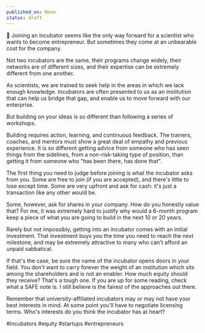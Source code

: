 ```yaml
---
published_on: None
status: draft
---
```

🐣 Joining an incubator seems like the only way forward for a scientist who wants to become entrepreneur. But sometimes they come at an unbearable cost for the company. 

Not two incubators are the same, their programs change widely, their networks are of different sizes, and their expertise can be extremely different from one another. 

As scientists, we are trained to seek help in the areas in which we lack enough knowledge. Incubators are often presented to us as an institution that can help us bridge that gap, and enable us to move forward with our enterprise. 

But building on your ideas is so different than following a series of workshops. 

Building requires action, learning, and continuous feedback. The trainers, coaches, and mentors must show a great deal of empathy and previous experience. It is so different getting advice from someone who has seen things from the sidelines, from a non-risk-taking type of position, than getting it from someone who "has been there, has done that".

The first thing you need to judge before joining is what the incubator asks from you. Some are free to join (if you are accepted), and there's little to lose except time. Some are very upfront and ask for cash: it's just a transaction like any other would be. 

Some, however, ask for shares in your company. How do you honestly value that? For me, it was extremely hard to justify why would a 6-month program keep a piece of what you are going to build in the next 10 or 20 years. 

Rarely but not impossibly, getting into an incubator comes with an initial investment. That investment buys you the time you need to reach the next milestone, and may be extremely attractive to many who can't afford an unpaid sabbatical. 

If that's the case, be sure the name of the incubator opens doors in your field. You don't want to carry forever the weight of an institution which sits among the shareholders and is not an enabler. How much equity should they receive? That's a tough one. If you are up for some reading, check what a SAFE note is. I still believe is the fairest of the approaches out there. 

Remember that university-affiliated incubators may or may not have your best interests in mind. At some point you'll have to negotiate licensing terms. Who's interests do you think the incubator has at heart? 

#incubators #equity #startups #entrepreneurs 